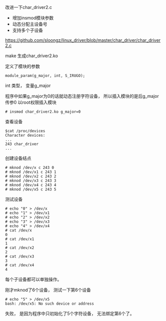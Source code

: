 改进一下char_driver2.c

- 增加insmod模块参数
- 动态分配主设备号
- 支持多个子设备

https://github.com/sloongz/linux_driver/blob/master/char_driver/char_driver2.c

make 生成char_driver2.ko

定义了模块的参数

```
module_param(g_major, int, S_IRUGO);
```
int 类型， 变量g_major

程序中如果g_major为0的话就动态注册字符设备， 所以插入模块的是后g_major传参0
以root权限插入模块

```
# insmod char_driver2.ko g_major=0
```
查看设备

```
$cat /proc/devices
Character devices:
...
243 char_driver
...
```
创建设备结点

```
# mknod /dev/x c 243 0
# mknod /dev/x1 c 243 1
# mknod /dev/x2 c 243 2
# mknod /dev/x3 c 243 3
# mknod /dev/x4 c 243 4
# mknod /dev/x5 c 243 5

```
测试设备

```
# echo "0" > /dev/x
# echo "1" > /dev/x1
# echo "2" > /dev/x2
# echo "3" > /dev/x3
# echo "4" > /dev/x4
# cat /dev/x
0
# cat /dev/x1
1
# cat /dev/x2
2
# cat /dev/x3
3
# cat /dev/x4
4

```
每个子设备都可以单独操作。

刚才mknod了6个设备， 测试一下第6个设备

```
# echo "5" > /dev/x5
bash: /dev/x5: No such device or address

```
失败， 是因为程序中只初始化了5个字符设备， 无法绑定第6个了。




